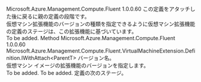 <Type Name="IWithVersion&lt;ParentT&gt;" FullName="Microsoft.Azure.Management.Compute.Fluent.VirtualMachineExtension.Definition.IWithVersion&lt;ParentT&gt;">
  <TypeSignature Language="C#" Value="public interface IWithVersion&lt;ParentT&gt;" />
  <TypeSignature Language="ILAsm" Value=".class public interface auto ansi abstract IWithVersion`1&lt;ParentT&gt;" />
  <TypeSignature Language="DocId" Value="T:Microsoft.Azure.Management.Compute.Fluent.VirtualMachineExtension.Definition.IWithVersion`1" />
  <TypeSignature Language="VB.NET" Value="Public Interface IWithVersion(Of ParentT)" />
  <TypeSignature Language="F#" Value="type IWithVersion&lt;'ParentT&gt; = interface" />
  <AssemblyInfo>
    <AssemblyName>Microsoft.Azure.Management.Compute.Fluent</AssemblyName>
    <AssemblyVersion>1.0.0.60</AssemblyVersion>
  </AssemblyInfo>
  <TypeParameters>
    <TypeParameter Name="ParentT" />
  </TypeParameters>
  <Interfaces />
  <Docs>
    <typeparam name="ParentT">この定義をアタッチした後に戻るに親の定義の段階です。</typeparam>
    <summary>
            仮想マシン拡張機能のバージョンの種類を指定できるように仮想マシン拡張機能の定義のステージは、この拡張機能に基づいています。
            </summary>
    <remarks>To be added.</remarks>
  </Docs>
  <Members>
    <Member MemberName="WithVersion">
      <MemberSignature Language="C#" Value="public Microsoft.Azure.Management.Compute.Fluent.VirtualMachineExtension.Definition.IWithAttach&lt;ParentT&gt; WithVersion (string extensionImageVersionName);" />
      <MemberSignature Language="ILAsm" Value=".method public hidebysig newslot virtual instance class Microsoft.Azure.Management.Compute.Fluent.VirtualMachineExtension.Definition.IWithAttach`1&lt;!ParentT&gt; WithVersion(string extensionImageVersionName) cil managed" />
      <MemberSignature Language="DocId" Value="M:Microsoft.Azure.Management.Compute.Fluent.VirtualMachineExtension.Definition.IWithVersion`1.WithVersion(System.String)" />
      <MemberSignature Language="VB.NET" Value="Public Function WithVersion (extensionImageVersionName As String) As IWithAttach(Of ParentT)" />
      <MemberSignature Language="F#" Value="abstract member WithVersion : string -&gt; Microsoft.Azure.Management.Compute.Fluent.VirtualMachineExtension.Definition.IWithAttach&lt;'ParentT&gt;" Usage="iWithVersion.WithVersion extensionImageVersionName" />
      <MemberType>Method</MemberType>
      <AssemblyInfo>
        <AssemblyName>Microsoft.Azure.Management.Compute.Fluent</AssemblyName>
        <AssemblyVersion>1.0.0.60</AssemblyVersion>
      </AssemblyInfo>
      <ReturnValue>
        <ReturnType>Microsoft.Azure.Management.Compute.Fluent.VirtualMachineExtension.Definition.IWithAttach&lt;ParentT&gt;</ReturnType>
      </ReturnValue>
      <Parameters>
        <Parameter Name="extensionImageVersionName" Type="System.String" />
      </Parameters>
      <Docs>
        <param name="extensionImageVersionName">バージョン名。</param>
        <summary>
            仮想マシン イメージの拡張機能のバージョンを指定します。
            </summary>
        <returns>To be added.</returns>
        <remarks>To be added.</remarks>
        <return>定義の次のステージ。</return>
      </Docs>
    </Member>
  </Members>
</Type>
